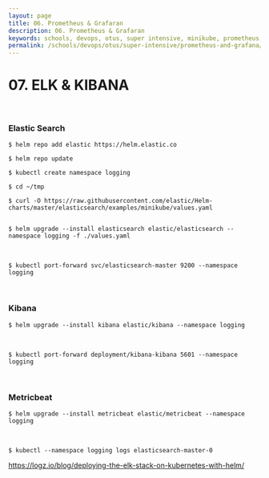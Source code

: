 ```yaml
---
layout: page
title: 06. Prometheus & Grafaran
description: 06. Prometheus & Grafaran
keywords: schools, devops, otus, super intensive, minikube, prometheus, grafana
permalink: /schools/devops/otus/super-intensive/prometheus-and-grafana/
---
```


# 07. ELK & KIBANA

<br/>

### Elastic Search

```
$ helm repo add elastic https://helm.elastic.co

$ helm repo update

$ kubectl create namespace logging

$ cd ~/tmp

$ curl -O https://raw.githubusercontent.com/elastic/Helm-charts/master/elasticsearch/examples/minikube/values.yaml


$ helm upgrade --install elasticsearch elastic/elasticsearch --namespace logging -f ./values.yaml

```

<br/>

```
$ kubectl port-forward svc/elasticsearch-master 9200 --namespace logging
```

<br/>

### Kibana

```
$ helm upgrade --install kibana elastic/kibana --namespace logging
```

<br/>

```
$ kubectl port-forward deployment/kibana-kibana 5601 --namespace logging
```

<br/>

### Metricbeat

```
$ helm upgrade --install metricbeat elastic/metricbeat --namespace logging
```

<br/>

```
$ kubectl --namespace logging logs elasticsearch-master-0
```

https://logz.io/blog/deploying-the-elk-stack-on-kubernetes-with-helm/

<!--

<br/>

### Fluent-bit

https://docs.fluentbit.io/manual/installation/kubernetes

```

$ helm repo add fluent https://fluent.github.io/helm-charts

$ helm install fluent-bit fluent/fluent-bit


```
-->
